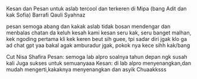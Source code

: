 Kesan dan Pesan untuk aslab tercool dan terkeren di Mipa (bang Adit dan kak Sofia)
Barrafi Qauli Syahnaz

pesan semoga abang dan kakak aslab tidak bosan mendengar dan menbalas chatan da keluh kesah kami
kesan seru kak, seru banget malhan, kek ngoding pertama kli kek keren beut sih guee, tpi sadar diri jgak klo ga ad chat gpt yaa bakal agak amburadur jgak, pokok nya kece sihh kak/bang

Cut Nisa Shafira
Pesan: semoga lab alpro soalnya tahun depan ngk susah kali Juga sukses untuk semuanyaaa
Kesan: di lab alpro menyenangkan,dan mudah mengerti,kakaknya menyenangkan dan asyik Chuaakksss
